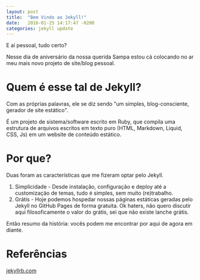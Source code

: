 ```yaml
---
layout: post
title:  "Bem Vindo ao Jekyll!"
date:   2016-01-25 14:17:47 -0200
categories: jekyll update
---
```


E ai pessoal, tudo certo?

Nesse dia de aniversário da nossa querida Sampa estou cá colocando no ar meu mais novo projeto de site/blog pessoal.

# Quem é esse tal de Jekyll?

Com as próprias palavras, ele se diz sendo "um simples, blog-consciente, gerador de site estático".

É um projeto de sistema/software escrito em Ruby, que compila uma estrutura de arquivos escritos em texto puro (HTML, Markdown, Liquid, CSS, Js) em um website de conteúdo estático.

# Por que?

Duas foram as características que me fizeram optar pelo Jekyll.

1. Simplicidade - Desde instalação, configuração e deploy até a customização de temas, tudo é simples, sem muito (re)trabalho.
2. Grátis - Hoje podemos hospedar nossas páginas estáticas geradas pelo Jekyll no GitHub Pages de forma gratuita. Ok haters, não quero discutir aqui filosoficamente o valor do grátis, sei que não existe lanche grátis.

Então resumo da história: vocês podem me encontrar por aqui de agora em diante.

# Referências

[jekyllrb.com](http://jekyllrb.com/)

